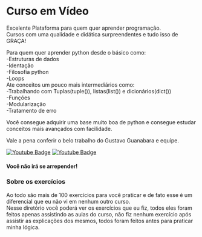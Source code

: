 # Curso em Vídeo

Excelente Plataforma para quem quer aprender programação.  
Cursos com uma qualidade e didática surpreendentes e tudo isso de GRAÇA!  

Para quem quer aprender python desde o básico como:  
-Estruturas de dados  
-Identação  
-Filosofia python  
-Loops  
Ate conceitos um pouco mais intermediários como:  
-Trabalhando com Tuplas(tuple()), listas(list()) e dicionários(dict())  
-Funções  
-Modularização  
-Tratamento de erro  

Você consegue adquirir uma base muito boa de python e consegue estudar conceitos mais avançados com facilidade.  

Vale a pena conferir o belo trabalho do Gustavo Guanabara e equipe.  

[![Youtube Badge](https://img.shields.io/badge/-YouTube-red?style=flat-square&logo=Youtube&logo=#FF0000&link=https://www.youtube.com/channel/UCrWvhVmt0Qac3HgsjQK62FQ)](https://www.youtube.com/channel/UCrWvhVmt0Qac3HgsjQK62FQ)
[![Youtube Badge](https://img.shields.io/badge/-CursoEmVideo-blue?style=flat-square&logo=cursoemvideo&logo=#0000FF&link=https://www.cursoemvideo.com/)](https://www.cursoemvideo.com/)

#### Você não irá se arrepender!  
  
### Sobre os exercícios  
Ao todo são mais de 100 exercícios para você praticar e de fato esse é um diferencial que eu não vi em nenhum outro curso.  
Nesse diretório você poderá ver os exercícios que eu fiz, todos eles foram feitos apenas assistindo as aulas do curso, não fiz nenhum exercício após assistir as explicações dos mesmos, todos foram feitos antes para praticar minha lógica.
